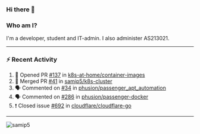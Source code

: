 ### Hi there 👋

### Who am I?
I'm a developer, student and IT-admin. I also administer AS213021.

---
### :zap: Recent Activity
<!--START_SECTION:activity-->
1. 💪 Opened PR [#137](https://github.com/k8s-at-home/container-images/pull/137) in [k8s-at-home/container-images](https://github.com/k8s-at-home/container-images)
2. 🎉 Merged PR [#41](https://github.com/samip5/k8s-cluster/pull/41) in [samip5/k8s-cluster](https://github.com/samip5/k8s-cluster)
3. 🗣 Commented on [#34](https://github.com/phusion/passenger_apt_automation/issues/34) in [phusion/passenger_apt_automation](https://github.com/phusion/passenger_apt_automation)
4. 🗣 Commented on [#286](https://github.com/phusion/passenger-docker/issues/286) in [phusion/passenger-docker](https://github.com/phusion/passenger-docker)
5. ❗️ Closed issue [#692](https://github.com/cloudflare/cloudflare-go/issues/692) in [cloudflare/cloudflare-go](https://github.com/cloudflare/cloudflare-go)
<!--END_SECTION:activity-->
---

<img align="center" src="https://github-readme-stats.vercel.app/api?username=samip5&show_icons=true" alt="samip5" />
